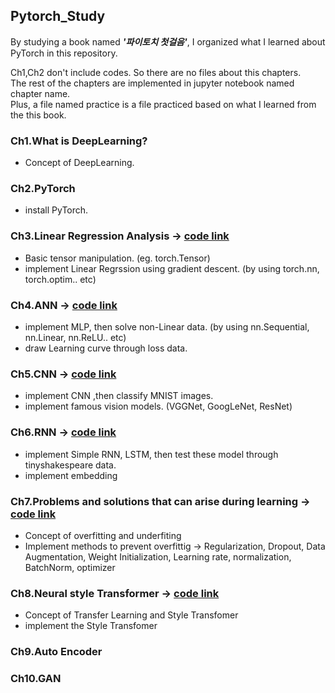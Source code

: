 ## Pytorch_Study
By studying a book named _**'파이토치 첫걸음'**_, I organized what I learned about PyTorch in this repository.  

Ch1,Ch2 don't include codes. So there are no files about this chapters.
</br> The rest of the chapters are implemented in jupyter notebook named chapter name.
</br> Plus, a file named practice is a file practiced based on what I learned from the this book.

### Ch1.What is DeepLearning?
- Concept of DeepLearning.
### Ch2.PyTorch
- install PyTorch.
### Ch3.Linear Regression Analysis -> [code link](https://github.com/ChoiDae1/Pytorch_Study/blob/main/Ch3.ipynb)
- Basic tensor manipulation. (eg. torch.Tensor)
- implement Linear Regrssion using gradient descent. (by using torch.nn, torch.optim.. etc) 
### Ch4.ANN -> [code link](https://github.com/ChoiDae1/Pytorch_Study/blob/main/Ch4.ipynb)
- implement MLP, then solve non-Linear data. (by using nn.Sequential, nn.Linear, nn.ReLU.. etc)
- draw Learning curve through loss data.
### Ch5.CNN -> [code link](https://github.com/ChoiDae1/Pytorch_Study/blob/main/Ch5.ipynb)
- implement CNN ,then classify MNIST images.
- implement famous vision models. (VGGNet, GoogLeNet, ResNet)
### Ch6.RNN -> [code link](https://github.com/ChoiDae1/Pytorch_Study/blob/main/Ch6.ipynb)
- implement Simple RNN, LSTM, then test these model through tinyshakespeare data.
- implement embedding
### Ch7.Problems and solutions that can arise during learning -> [code link](https://github.com/ChoiDae1/Pytorch_Study/blob/main/Ch7.ipynb)
- Concept of overfitting and underfiting
- Implement methods to prevent overfittig -> Regularization, Dropout, Data Augmentation, Weight Initialization, 
  Learning rate, normalization, BatchNorm, optimizer
### Ch8.Neural style Transformer -> [code link]()
- Concept of Transfer Learning and Style Transfomer
- implement the Style Transfomer
### Ch9.Auto Encoder
### Ch10.GAN
